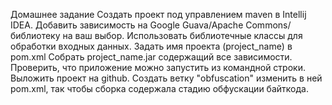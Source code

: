 Домашнее задание
Создать проект под управлением maven в Intellij IDEA.
Добавить зависимость на Google Guava/Apache Commons/библиотеку на ваш выбор.
Использовать библиотечные классы для обработки входных данных.
Задать имя проекта (project_name) в pom.xml
Собрать project_name.jar содержащий все зависимости.
Проверить, что приложение можно запустить из командной строки.
Выложить проект на github.
Создать ветку "obfuscation" изменить в ней pom.xml, так чтобы сборка содержала стадию обфускации байткода.
